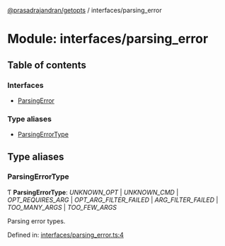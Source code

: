 [@prasadrajandran/getopts](../README.md) / interfaces/parsing_error

# Module: interfaces/parsing_error

## Table of contents

### Interfaces

- [ParsingError](../interfaces/interfaces_parsing_error.parsingerror.md)

### Type aliases

- [ParsingErrorType](interfaces_parsing_error.md#parsingerrortype)

## Type aliases

### ParsingErrorType

Ƭ **ParsingErrorType**: _UNKNOWN_OPT_ \| _UNKNOWN_CMD_ \| _OPT_REQUIRES_ARG_ \| _OPT_ARG_FILTER_FAILED_ \| _ARG_FILTER_FAILED_ \| _TOO_MANY_ARGS_ \| _TOO_FEW_ARGS_

Parsing error types.

Defined in: [interfaces/parsing_error.ts:4](https://github.com/prasadrajandran/ngetopts/blob/bd18eb5/src/interfaces/parsing_error.ts#L4)
